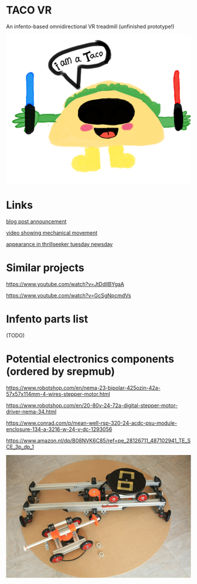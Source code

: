 # TACO VR
An infento-based omnidirectional VR treadmill (unfinished prototype!)

![Screenshot](logo.png)

# Links

[blog post announcement](http://blogfarts.blogspot.com/2022/03/taco-vr-infento-based-omnidirectional.html)

[video showing mechanical movement](https://www.youtube.com/watch?v=YHPXaN3H2HI)

[appearance in thrillseeker tuesday newsday](https://www.youtube.com/watch?v=JtDdllBYgaA)

# Similar projects

https://www.youtube.com/watch?v=JtDdllBYgaA

https://www.youtube.com/watch?v=GcSgNpcmdVs

# Infento parts list

(TODO)

# Potential electronics components (ordered by srepmub)

https://www.robotshop.com/en/nema-23-bipolar-425ozin-42a-57x57x114mm-4-wires-stepper-motor.html

https://www.robotshop.com/en/20-80v-24-72a-digital-stepper-motor-driver-nema-34.html

https://www.conrad.com/p/mean-well-rsp-320-24-acdc-psu-module-enclosure-134-a-3216-w-24-v-dc-1293056

https://www.amazon.nl/dp/B08NVK6C85/ref=pe_28126711_487102941_TE_SCE_3p_dp_1

![Screenshot](taco.jpg)
